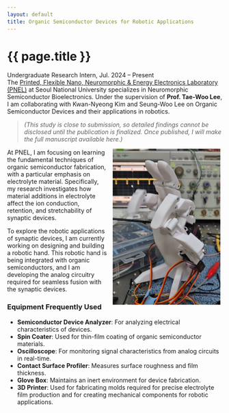 ```yaml
---
layout: default
title: Organic Semiconductor Devices for Robotic Applications
---
```


# {{ page.title }}

<div class="message">
  Undergraduate Research Intern, Jul. 2024 – Present<br> 
  The <a href="https://www.pnel.snu.ac.kr/">Printed, Flexible Nano, Neuromorphic & Energy Electronics Laboratory (PNEL)</a> at Seoul National University specializes in Neuromorphic Semiconductor Bioelectronics. Under the supervision of <strong>Prof. Tae-Woo Lee</strong>, I am collaborating with Kwan-Nyeong Kim and Seung-Woo Lee on Organic Semiconductor Devices and their applications in robotics.
</div>


> *(This study is close to submission, so detailed findings cannot be disclosed until the publication is finalized. Once published, I will make the full manuscript available here.)*

<img src="/images/pnel1.png" style="width:50%; float:right; margin-right:0.3rem; padding-left:0.8rem; border-radius:0">

At PNEL, I am focusing on learning the fundamental techniques of organic semiconductor fabrication, with a particular emphasis on electrolyte material. Specifically, my research investigates how material additions in electrolyte affect the ion conduction, retention, and stretchability of synaptic devices. 

To explore the robotic applications of synaptic devices, I am currently working on designing and building a robotic hand. This robotic hand is being integrated with organic semiconductors, and I am developing the analog circuitry required for seamless fusion with the synaptic devices.

### Equipment Frequently Used
- **Semiconductor Device Analyzer**: For analyzing electrical characteristics of devices.
- **Spin Coater**: Used for thin-film coating of organic semiconductor materials.
- **Oscilloscope**: For monitoring signal characteristics from analog circuits in real-time.
- **Contact Surface Profiler**: Measures surface roughness and film thickness.
- **Glove Box**: Maintains an inert environment for device fabrication.
- **3D Printer**: Used for fabricating molds required for precise electrolyte film production and for creating mechanical components for robotic applications.



